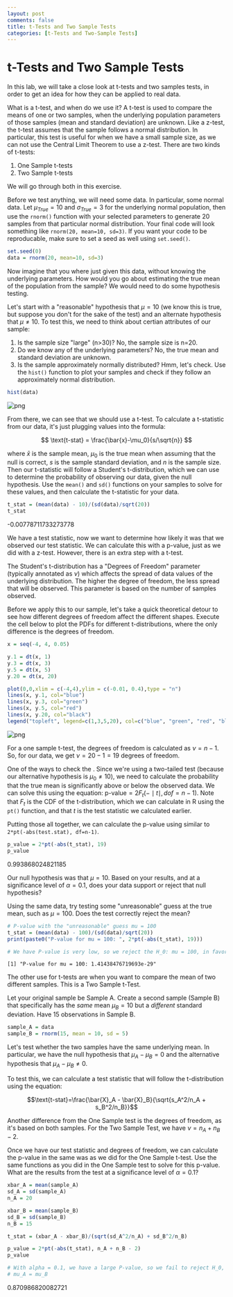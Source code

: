 ```yaml
---
layout: post
comments: false
title: t-Tests and Two Sample Tests
categories: [t-Tests and Two-Sample Tests]
---
```


# t-Tests and Two Sample Tests

In this lab, we will take a close look at t-tests and two samples tests, in order to get an idea for how they can be applied to real data.

What is a t-test, and when do we use it? A t-test is used to compare the means of one or two samples, when the underlying population parameters of those samples (mean and standard deviation) are unknown. Like a z-test, the t-test assumes that the sample follows a normal distribution. In particular, this test is useful for when we have a small sample size, as we can not use the Central Limit Theorem to use a z-test.
 There are two kinds of t-tests:
 1. One Sample t-tests
 2. Two Sample t-tests

 We will go through both in this exercise. 
 
Before we test anything, we will need some data. In particular, some normal data. Let $\mu_{True}=10$ and $\sigma_{True}=3$ for the underlying normal population, then use the `rnorm()` function with your selected parameters to generate 20 samples from that particular normal distribution. Your final code will look something like `rnorm(20, mean=10, sd=3)`. If you want your code to be reproducable, make sure to set a seed as well using `set.seed()`.


```R
set.seed(0)
data = rnorm(20, mean=10, sd=3)
```

Now imagine that you where just given this data, without knowing the underlying parameters. How would you go about estimating the true mean of the population from the sample? We would need to do some hypothesis testing.

Let's start with a "reasonable" hypothesis that $\mu = 10$ (we know this is true, but suppose you don't for the sake of the test) and an alternate hypothesis that $\mu \ne 10$. To test this, we need to think about certian attributes of our sample:
1. Is the sample size "large" (n>30)? No, the sample size is n=20.
2. Do we know any of the underlying parameters? No, the true mean and standard deviation are unknown.
3. Is the sample approximately normally distributed? Hmm, let's check. Use the `hist()` function to plot your samples and check if they follow an approximately normal distribution.


```R
hist(data)
```


![png](\assets\images\notes\t-tests-and-two-sample-tests.png)


From there, we can see that we should use a t-test. To calculate a t-statistic from our data, it's just plugging values into the formula:

$$ \text{t-stat} = \frac{\bar{x}-\mu_0}{s/\sqrt{n}} $$

where $\bar{x}$ is the sample mean, $\mu_0$ is the true mean when assuming that the null is correct, $s$ is the sample standard deviation, and $n$ is the sample size. Then our t-statistic will follow a Student's t-distribution, which we can use to determine the probability of observing our data, given the null hypothesis. Use the `mean()` and `sd()` functions on your samples to solve for these values, and then calculate the t-statistic for your data.


```R
t_stat = (mean(data) - 10)/(sd(data)/sqrt(20))
t_stat
```


-0.00778711733273778


We have a test statistic, now we want to determine how likely it was that we observed our test statistic. We can calculate this with a p-value, just as we did with a z-test. However, there is an extra step with a t-test. 
 
The Student's t-distribution has a "Degrees of Freedom" parameter (typically annotated as $\nu$) which affects the spread of data values of the underlying distribution. The higher the degree of freedom, the less spread that will be observed. This parameter is based on the number of samples observed. 
 
Before we apply this to our sample, let's take a quick theoretical detour to see how different degrees of freedom affect the different shapes. Execute the cell below to plot the PDFs for different t-distributions, where the only difference is the degrees of freedom.


```R
x = seq(-4, 4, 0.05)

y.1 = dt(x, 1)
y.3 = dt(x, 3)
y.5 = dt(x, 5)
y.20 = dt(x, 20)

plot(0,0,xlim = c(-4,4),ylim = c(-0.01, 0.4),type = "n")
lines(x, y.1, col="blue")
lines(x, y.3, col="green")
lines(x, y.5, col="red")
lines(x, y.20, col="black")
legend("topleft", legend=c(1,3,5,20), col=c("blue", "green", "red", "black"), lty=c(1,1), title="Degrees of Freedom")
```


![png](\assets\images\notes\t-tests-and-two-sample-tests-1.png)


For a one sample t-test, the degrees of freedom is calculated as $\nu = n-1$. So, for our data, we get $\nu = 20 - 1 = 19$ degrees of freedom.

One of the ways to check the . Since we're using a two-tailed test (because our alternative hypothesis is $\mu_0 \ne 10$), we need to calculate the probability that the true mean is significantly above or below the observed data. We can solve this using the equation: $\text{p-value}= 2 F_t(-\mid t \mid, dof=n-1)$. Note that $F_t$ is the CDF of the t-distribution, which we can calculate in R using the `pt()` function, and that $t$ is the test statistic we calculated earlier.

Putting those all together, we can calculate the p-value using similar to `2*pt(-abs(test.stat), df=n-1)`.


```R
p_value = 2*pt(-abs(t_stat), 19)
p_value
```


0.993868024821185


Our null hypothesis was that $\mu=10$. Based on your results, and at a significance level of $\alpha=0.1$, does your data support or reject that null hypothesis?

Using the same data, try testing some "unreasonable" guess at the true mean, such as $\mu=100$. Does the test correctly reject the mean?


```R
# P-value with the "unreasonable" guess mu = 100
t_stat = (mean(data) - 100)/(sd(data)/sqrt(20))
print(paste0("P-value for mu = 100: ", 2*pt(-abs(t_stat), 19)))

# We have P-value is very low, so we reject the H_0: mu = 100, in favor of H_1, mu <> 100
```

    [1] "P-value for mu = 100: 1.41438476719693e-29"


The other use for t-tests are when you want to compare the mean of two different samples. This is a Two Sample t-Test.

Let your original sample be Sample A. Create a second sample (Sample B) that specifically has the *same* mean $\mu_B=10$ but a *different* standard deviation. Have 15 observations in Sample B.


```R
sample_A = data
sample_B = rnorm(15, mean = 10, sd = 5)
```

Let's test whether the two samples have the same underlying mean. In particular, we have the null hypothesis that $\mu_A - \mu_B = 0$ and the alternative hypothesis that $\mu_A - \mu_B \ne 0$.

To test this, we can calculate a test statistic that will follow the t-distribution using the equation:

$$\text{t-stat}=\frac{\bar{X}_A - \bar{X}_B}{\sqrt{s_A^2/n_A + s_B^2/n_B}}$$

Another difference from the One Sample test is the degrees of freedom, as it's based on both samples. For the Two Sample Test, we have $\nu = n_A + n_B - 2$.
 
Once we have our test statistic and degrees of freedom, we can calculate the p-value in the same was as we did for the One Sample t-test. Use the same functions as you did in the One Sample test to solve for this p-value. What are the results from the test at a significance level of $\alpha=0.1$?


```R
xbar_A = mean(sample_A)
sd_A = sd(sample_A)
n_A = 20

xbar_B = mean(sample_B)
sd_B = sd(sample_B)
n_B = 15

t_stat = (xbar_A - xbar_B)/(sqrt(sd_A^2/n_A) + sd_B^2/n_B)

p_value = 2*pt(-abs(t_stat), n_A + n_B - 2)
p_value

# With alpha = 0.1, we have a large P-value, so we fail to reject H_0, that's mean mu_A - m_B = 0 
# mu_A = mu_B
```


0.870986820082721

